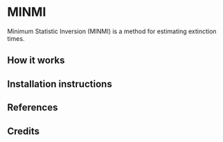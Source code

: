 # MINMI

Minimum Statistic Inversion (MINMI) is a method for estimating extinction times.

## How it works

## Installation instructions

## References

## Credits



